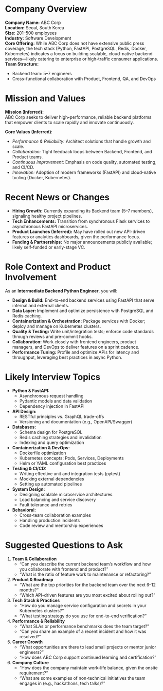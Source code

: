# Company Overview

**Company Name:** ABC Corp  
**Location:** Seoul, South Korea  
**Size:** 201–500 employees  
**Industry:** Software Development  
**Core Offering:** While ABC Corp does not have extensive public press coverage, the tech stack (Python, FastAPI, PostgreSQL, Redis, Docker, Kubernetes) indicates a focus on building scalable, cloud-native backend services—likely catering to enterprise or high-traffic consumer applications.  
**Team Structure:**

- Backend team: 5–7 engineers
- Cross-functional collaboration with Product, Frontend, QA, and DevOps

# Mission and Values

**Mission (Inferred):**  
ABC Corp seeks to deliver high-performance, reliable backend platforms that empower clients to scale rapidly and innovate continuously.

**Core Values (Inferred):**

- _Performance & Reliability:_ Architect solutions that handle growth and scale.
- _Collaboration:_ Tight feedback loops between Backend, Frontend, and Product teams.
- _Continuous Improvement:_ Emphasis on code quality, automated testing, and CI/CD.
- _Innovation:_ Adoption of modern frameworks (FastAPI) and cloud-native tooling (Docker, Kubernetes).

# Recent News or Changes

- **Hiring Growth:** Currently expanding its Backend team (5–7 members), signaling healthy project pipelines.
- **Tech Enhancements:** Transition from synchronous Flask services to asynchronous FastAPI microservices.
- **Product Launches (Inferred):** May have rolled out new API-driven features or analytics dashboards, given the performance focus.
- **Funding & Partnerships:** No major announcements publicly available; likely self-funded or early-stage VC.

# Role Context and Product Involvement

As an **Intermediate Backend Python Engineer**, you will:

- **Design & Build:** End-to-end backend services using FastAPI that serve internal and external clients.
- **Data Layer:** Implement and optimize persistence with PostgreSQL and Redis caching.
- **Containerization & Orchestration:** Package services with Docker; deploy and manage on Kubernetes clusters.
- **Quality & Testing:** Write unit/integration tests; enforce code standards through reviews and pre-commit hooks.
- **Collaboration:** Work closely with frontend engineers, product managers, and DevOps to deliver features on a sprint cadence.
- **Performance Tuning:** Profile and optimize APIs for latency and throughput, leveraging best practices in async Python.

# Likely Interview Topics

- **Python & FastAPI:**
  - Asynchronous request handling
  - Pydantic models and data validation
  - Dependency injection in FastAPI
- **API Design:**
  - RESTful principles vs. GraphQL trade-offs
  - Versioning and documentation (e.g., OpenAPI/Swagger)
- **Databases:**
  - Schema design for PostgreSQL
  - Redis caching strategies and invalidation
  - Indexing and query optimization
- **Containerization & DevOps:**
  - Dockerfile optimization
  - Kubernetes concepts: Pods, Services, Deployments
  - Helm or YAML configuration best practices
- **Testing & CI/CD:**
  - Writing effective unit and integration tests (pytest)
  - Mocking external dependencies
  - Setting up automated pipelines
- **System Design:**
  - Designing scalable microservice architectures
  - Load balancing and service discovery
  - Fault tolerance and retries
- **Behavioral:**
  - Cross-team collaboration examples
  - Handling production incidents
  - Code review and mentorship experiences

# Suggested Questions to Ask

1. **Team & Collaboration**
   - “Can you describe the current backend team’s workflow and how you collaborate with frontend and product?”
   - “What is the ratio of feature work to maintenance or refactoring?”
2. **Product & Roadmap**
   - “What are the top priorities for the backend team over the next 6–12 months?”
   - “Which API-driven features are you most excited about rolling out?”
3. **Tech Stack & Practices**
   - “How do you manage service configuration and secrets in your Kubernetes clusters?”
   - “What testing strategy do you use for end-to-end verification?”
4. **Performance & Reliability**
   - “What SLAs or performance benchmarks does the team target?”
   - “Can you share an example of a recent incident and how it was resolved?”
5. **Career Growth**
   - “What opportunities are there to lead small projects or mentor junior engineers?”
   - “How does ABC Corp support continued learning and certification?”
6. **Company Culture**
   - “How does the company maintain work-life balance, given the onsite requirement?”
   - “What are some examples of non-technical initiatives the team engages in (e.g., hackathons, tech talks)?”
